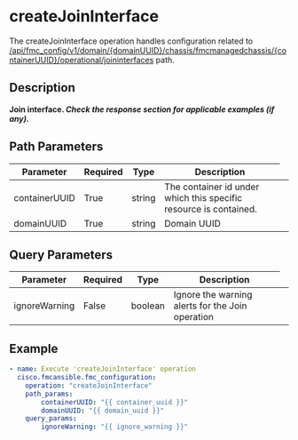 # createJoinInterface

The createJoinInterface operation handles configuration related to [/api/fmc_config/v1/domain/{domainUUID}/chassis/fmcmanagedchassis/{containerUUID}/operational/joininterfaces](/paths//api/fmc_config/v1/domain/{domain_uuid}/chassis/fmcmanagedchassis/{container_uuid}/operational/joininterfaces.md) path.&nbsp;
## Description
**Join interface. _Check the response section for applicable examples (if any)._**

## Path Parameters
| Parameter | Required | Type | Description |
| --------- | -------- | ---- | ----------- |
| containerUUID | True | string <td colspan=3> The container id under which this specific resource is contained. |
| domainUUID | True | string <td colspan=3> Domain UUID |

## Query Parameters
| Parameter | Required | Type | Description |
| --------- | -------- | ---- | ----------- |
| ignoreWarning | False | boolean <td colspan=3> Ignore the warning alerts for the Join operation |

## Example
```yaml
- name: Execute 'createJoinInterface' operation
  cisco.fmcansible.fmc_configuration:
    operation: "createJoinInterface"
    path_params:
        containerUUID: "{{ container_uuid }}"
        domainUUID: "{{ domain_uuid }}"
    query_params:
        ignoreWarning: "{{ ignore_warning }}"

```